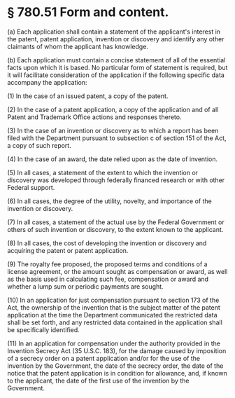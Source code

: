 # § 780.51   Form and content.

(a) Each application shall contain a statement of the applicant's interest in the patent, patent application, invention or discovery and identify any other claimants of whom the applicant has knowledge.


(b) Each application must contain a concise statement of all of the essential facts upon which it is based. No particular form of statement is required, but it will facilitate consideration of the application if the following specific data accompany the application:


(1) In the case of an issued patent, a copy of the patent.


(2) In the case of a patent application, a copy of the application and of all Patent and Trademark Office actions and responses thereto.


(3) In the case of an invention or discovery as to which a report has been filed with the Department pursuant to subsection c of section 151 of the Act, a copy of such report.


(4) In the case of an award, the date relied upon as the date of invention.


(5) In all cases, a statement of the extent to which the invention or discovery was developed through federally financed research or with other Federal support.


(6) In all cases, the degree of the utility, novelty, and importance of the invention or discovery.


(7) In all cases, a statement of the actual use by the Federal Government or others of such invention or discovery, to the extent known to the applicant.


(8) In all cases, the cost of developing the invention or discovery and acquiring the patent or patent application.


(9) The royalty fee proposed, the proposed terms and conditions of a license agreement, or the amount sought as compensation or award, as well as the basis used in calculating such fee, compensation or award and whether a lump sum or periodic payments are sought.


(10) In an application for just compensation pursuant to section 173 of the Act, the ownership of the invention that is the subject matter of the patent application at the time the Department communicated the restricted data shall be set forth, and any restricted data contained in the application shall be specifically identified.


(11) In an application for compensation under the authority provided in the Invention Secrecy Act (35 U.S.C. 183), for the damage caused by imposition of a secrecy order on a patent application and/or for the use of the invention by the Government, the date of the secrecy order, the date of the notice that the patent application is in condition for allowance, and, if known to the applicant, the date of the first use of the invention by the Government.




